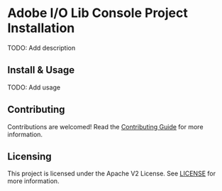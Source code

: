 # Adobe I/O Lib Console Project Installation

TODO: Add description

## Install & Usage

TODO: Add usage

## Contributing

Contributions are welcomed! Read the [Contributing Guide](./.github/CONTRIBUTING.md) for more information.

## Licensing

This project is licensed under the Apache V2 License. See [LICENSE](LICENSE) for more information.
